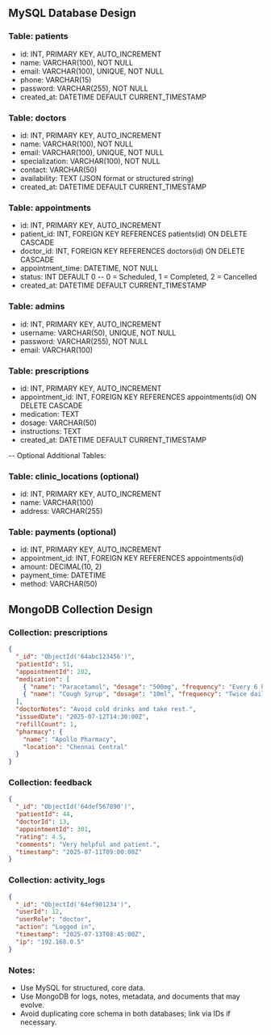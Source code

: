 ## MySQL Database Design

### Table: patients

* id: INT, PRIMARY KEY, AUTO\_INCREMENT
* name: VARCHAR(100), NOT NULL
* email: VARCHAR(100), UNIQUE, NOT NULL
* phone: VARCHAR(15)
* password: VARCHAR(255), NOT NULL
* created\_at: DATETIME DEFAULT CURRENT\_TIMESTAMP

### Table: doctors

* id: INT, PRIMARY KEY, AUTO\_INCREMENT
* name: VARCHAR(100), NOT NULL
* email: VARCHAR(100), UNIQUE, NOT NULL
* specialization: VARCHAR(100), NOT NULL
* contact: VARCHAR(50)
* availability: TEXT (JSON format or structured string)
* created\_at: DATETIME DEFAULT CURRENT\_TIMESTAMP

### Table: appointments

* id: INT, PRIMARY KEY, AUTO\_INCREMENT
* patient\_id: INT, FOREIGN KEY REFERENCES patients(id) ON DELETE CASCADE
* doctor\_id: INT, FOREIGN KEY REFERENCES doctors(id) ON DELETE CASCADE
* appointment\_time: DATETIME, NOT NULL
* status: INT DEFAULT 0  -- 0 = Scheduled, 1 = Completed, 2 = Cancelled
* created\_at: DATETIME DEFAULT CURRENT\_TIMESTAMP

### Table: admins

* id: INT, PRIMARY KEY, AUTO\_INCREMENT
* username: VARCHAR(50), UNIQUE, NOT NULL
* password: VARCHAR(255), NOT NULL
* email: VARCHAR(100)

### Table: prescriptions

* id: INT, PRIMARY KEY, AUTO\_INCREMENT
* appointment\_id: INT, FOREIGN KEY REFERENCES appointments(id) ON DELETE CASCADE
* medication: TEXT
* dosage: VARCHAR(50)
* instructions: TEXT
* created\_at: DATETIME DEFAULT CURRENT\_TIMESTAMP

\-- Optional Additional Tables:

### Table: clinic\_locations (optional)

* id: INT, PRIMARY KEY, AUTO\_INCREMENT
* name: VARCHAR(100)
* address: VARCHAR(255)

### Table: payments (optional)

* id: INT, PRIMARY KEY, AUTO\_INCREMENT
* appointment\_id: INT, FOREIGN KEY REFERENCES appointments(id)
* amount: DECIMAL(10, 2)
* payment\_time: DATETIME
* method: VARCHAR(50)

## MongoDB Collection Design

### Collection: prescriptions

```json
{
  "_id": "ObjectId('64abc123456')",
  "patientId": 51,
  "appointmentId": 202,
  "medication": [
    { "name": "Paracetamol", "dosage": "500mg", "frequency": "Every 6 hours" },
    { "name": "Cough Syrup", "dosage": "10ml", "frequency": "Twice daily" }
  ],
  "doctorNotes": "Avoid cold drinks and take rest.",
  "issuedDate": "2025-07-12T14:30:00Z",
  "refillCount": 1,
  "pharmacy": {
    "name": "Apollo Pharmacy",
    "location": "Chennai Central"
  }
}
```

### Collection: feedback

```json
{
  "_id": "ObjectId('64def567890')",
  "patientId": 44,
  "doctorId": 13,
  "appointmentId": 301,
  "rating": 4.5,
  "comments": "Very helpful and patient.",
  "timestamp": "2025-07-11T09:00:00Z"
}
```

### Collection: activity\_logs

```json
{
  "_id": "ObjectId('64ef901234')",
  "userId": 12,
  "userRole": "doctor",
  "action": "Logged in",
  "timestamp": "2025-07-13T08:45:00Z",
  "ip": "192.168.0.5"
}
```

### Notes:

* Use MySQL for structured, core data.
* Use MongoDB for logs, notes, metadata, and documents that may evolve.
* Avoid duplicating core schema in both databases; link via IDs if necessary.
